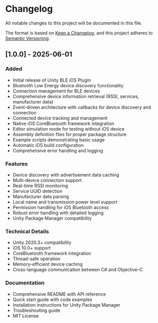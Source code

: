 # Changelog

All notable changes to this project will be documented in this file.

The format is based on [Keep a Changelog](https://keepachangelog.com/en/1.0.0/),
and this project adheres to [Semantic Versioning](https://semver.org/spec/v2.0.0.html).

## [1.0.0] - 2025-06-01

### Added
- Initial release of Unity BLE iOS Plugin
- Bluetooth Low Energy device discovery functionality
- Connection management for BLE devices
- Comprehensive device information retrieval (RSSI, services, manufacturer data)
- Event-driven architecture with callbacks for device discovery and connection
- Connected device tracking and management
- Native iOS CoreBluetooth framework integration
- Editor simulation mode for testing without iOS device
- Assembly definition files for proper package structure
- Example scripts demonstrating basic usage
- Automatic iOS build configuration
- Comprehensive error handling and logging

### Features
- Device discovery with advertisement data caching
- Multi-device connection support
- Real-time RSSI monitoring
- Service UUID detection
- Manufacturer data parsing
- Local name and transmission power level support
- Permission handling for iOS Bluetooth access
- Robust error handling with detailed logging
- Unity Package Manager compatibility

### Technical Details
- Unity 2020.3+ compatibility
- iOS 10.0+ support
- CoreBluetooth framework integration
- Thread-safe operation
- Memory-efficient device caching
- Cross-language communication between C# and Objective-C

### Documentation
- Comprehensive README with API reference
- Quick start guide with code examples
- Installation instructions for Unity Package Manager
- Troubleshooting guide
- MIT License

